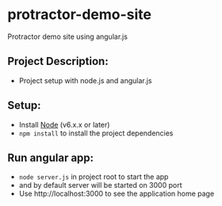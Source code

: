 # protractor-demo-site
Protractor demo site using angular.js
## Project Description:
* Project setup with node.js and angular.js

## Setup:
* Install [Node](http://nodejs.org) (v6.x.x or later)
* `npm install` to install the project dependencies

## Run angular app:
* `node server.js` in project root to start the app
* and by default server will be started on 3000 port
* Use http://localhost:3000 to see the application home page
